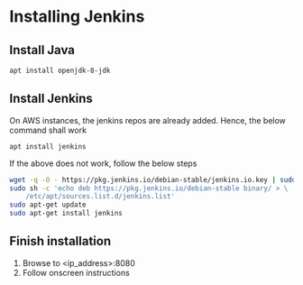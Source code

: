# Installing Jenkins

## Install Java
````bash
apt install openjdk-8-jdk
````

## Install Jenkins
On AWS instances, the jenkins repos are already added. Hence, the below command shall work
````
apt install jenkins
````
If the above does not work, follow the below steps

````bash
wget -q -O - https://pkg.jenkins.io/debian-stable/jenkins.io.key | sudo apt-key add -
sudo sh -c 'echo deb https://pkg.jenkins.io/debian-stable binary/ > \
    /etc/apt/sources.list.d/jenkins.list'
sudo apt-get update
sudo apt-get install jenkins
````

## Finish installation
1. Browse to <ip_address>:8080
2. Follow onscreen instructions
